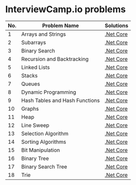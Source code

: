 # InterviewCamp.io problems

| No. | Problem Name | Solutions |
|-----|--------------|----------|
| 1 | Arrays and Strings | [.Net Core](dotnet/01) |
| 2 | Subarrays | [.Net Core](dotnet/02)|
| 3 | Binary Search | [.Net Core](dotnet/03) |
| 4 | Recursion and Backtracking | [.Net Core](dotnet/04) |
| 5 | Linked Lists | [.Net Core](dotnet/05) |
| 6 | Stacks | [.Net Core](dotnet/06) |
| 7 | Queues | [.Net Core](dotnet/07) |
| 8 | Dynamic Programming | [.Net Core](dotnet/08) |
| 9 | Hash Tables and Hash Functions | [.Net Core](dotnet/09) |
| 10| Graphs | [.Net Core](dotnet/10) |
| 11| Heap | [.Net Core](dotnet/11) |
| 12| Line Sweep | [.Net Core](dotnet/12) |
| 13| Selection Algorithm | [.Net Core](dotnet/13) |
| 14| Sorting Algorithms | [.Net Core](dotnet/14) |
| 15| Bit Manipulation | [.Net Core](dotnet/15) |
| 16| Binary Tree | [.Net Core](dotnet/16) |
| 17| Binary Search Tree | [.Net Core](dotnet/17) |
| 18| Trie | [.Net Core](dotnet/18) |